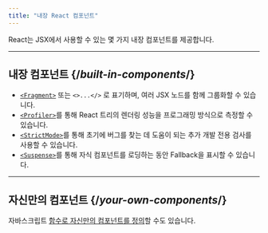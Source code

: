 ```yaml
---
title: "내장 React 컴포넌트"
---
```


<Intro>

React는 JSX에서 사용할 수 있는 몇 가지 내장 컴포넌트를 제공합니다.

</Intro>

---

## 내장 컴포넌트 {/*built-in-components*/}

* [`<Fragment>`](/reference/react/Fragment) 또는 `<>...</>` 로 표기하며, 여러 JSX 노드를 함께 그룹화할 수 있습니다.
* [`<Profiler>`](/reference/react/Profiler)를 통해 React 트리의 렌더링 성능을 프로그래밍 방식으로 측정할 수 있습니다.
* [`<StrictMode>`](/reference/react/StrictMode)를 통해 초기에 버그를 찾는 데 도움이 되는 추가 개발 전용 검사를 사용할 수 있습니다.
* [`<Suspense>`](/reference/react/Suspense)를 통해 자식 컴포넌트를 로딩하는 동안 Fallback을 표시할 수 있습니다.

---

## 자신만의 컴포넌트 {/*your-own-components*/}

자바스크립트 [함수로 자신만의 컴포넌트를 정의](/learn/your-first-component)할 수도 있습니다.
